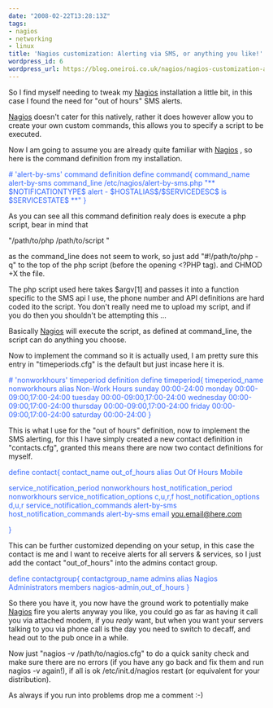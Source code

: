 ```yaml
---
date: "2008-02-22T13:28:13Z"
tags:
- nagios
- networking
- linux
title: 'Nagios customization: Alerting via SMS, or anything you like!'
wordpress_id: 6
wordpress_url: https://blog.oneiroi.co.uk/nagios/nagios-customization-alerting-via-sms-or-anything-you-like
---
```

So I find myself needing to tweak my <a href="https://www.nagios.org/" title="Nagios" target="_blank">Nagios</a> installation a little bit, in this case I found the need for "out of hours" SMS alerts.

<a href="https://www.nagios.org/" title="Nagios" target="_blank">Nagios</a> doesn't cater for this natively, rather it does however allow you to create your own custom commands, this allows you to specify a script to be executed.

Now I am going to assume you are already quite familiar with <a href="https://www.nagios.org/" title="Nagios" target="_blank">Nagios</a> , so here is the command definition from my installation.

<font color="#c0c0c0">
</font>

<p align="left"><font color="#3366ff"> # 'alert-by-sms' command definition
</font><font color="#3366ff"> define command{
</font><font color="#3366ff"> command_name    alert-by-sms
</font><font color="#3366ff"> command_line    /etc/nagios/alert-by-sms.php "** $NOTIFICATIONTYPE$ alert - $HOSTALIAS$/$SERVICEDESC$ is $SERVICESTATE$ **"
</font><font color="#3366ff"> }</font>

As you can see all this command definition realy does is execute a php script, bear in mind that

"/path/to/php /path/to/script "

as the command_line does not seem to work, so just add "#!/path/to/php -q" to the top of the php script (before the opening &lt;?PHP tag). and CHMOD +X the file.

The php script used here takes $argv[1] and passes it into a function specific to the SMS api I use, the phone number and API definitions are hard coded ito the script.
You don't really need me to upload my script, and if you do then you shouldn't be attempting this ...

Basically <a href="https://www.nagios.org/" title="Nagios" target="_blank">Nagios</a> will execute the script, as defined at command_line, the script can do anything you choose.

Now to implement the command so it is actually used, I am pretty sure this entry in "timeperiods.cfg" is the default but just incase here it is.

<font color="#3366ff"># 'nonworkhours' timeperiod definition
define timeperiod{
timeperiod_name nonworkhours
alias           Non-Work Hours
sunday          00:00-24:00
monday          00:00-09:00,17:00-24:00
tuesday         00:00-09:00,17:00-24:00
wednesday       00:00-09:00,17:00-24:00
thursday        00:00-09:00,17:00-24:00
friday          00:00-09:00,17:00-24:00
saturday        00:00-24:00
}</font>

This is what I use for the "out of hours" definition, now to implement the SMS alerting, for this I have simply created a new contact definition in "contacts.cfg", granted this means there are now two contact definitions for myself.

<font color="#3366ff">define contact{
contact_name                    out_of_hours
alias                           Out Of Hours Mobile</font>

<font color="#3366ff">service_notification_period     nonworkhours
host_notification_period        nonworkhours
service_notification_options    c,u,r,f
host_notification_options       d,u,r
service_notification_commands   alert-by-sms
host_notification_commands      alert-by-sms
email                          you.email@here.com</font>

<font color="#3366ff">}</font>

This can be further customized depending on your setup, in this case the contact is me and I want to receive alerts for all servers &amp; services, so I just add the contact  "out_of_hours" into the admins contact group.

<font color="#3366ff">define contactgroup{
contactgroup_name       admins
alias                   Nagios Administrators
members                 nagios-admin,out_of_hours
}</font>

So there you have it, you now have the ground work to potentially make <a href="https://www.nagios.org/" title="Nagios" target="_blank">Nagios</a> fire you alerts anyway you like, you could go as far as having it call you via attached modem, if you _realy_ want, but when you want your servers talking to you via phone call is the day you need to switch to decaff, and head out to the pub once in a while.

Now just "nagios -v /path/to/nagios.cfg" to do a quick sanity check and make sure there are no errors (if you have any go back and fix them and run nagios -v again!), if all is ok /etc/init.d/nagios restart (or equivalent for your distribution).

As always if you run into problems drop me a comment :-)
